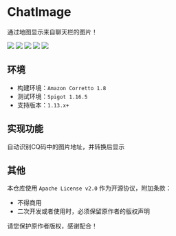 # ChatImage
通过地图显示来自聊天栏的图片！

![](https://img.shields.io/badge/Spigot%2FPaper%201.13.x+-E34F26?logo=minecraft&logoColor=white)
![](https://img.shields.io/github/actions/workflow/status/MinecraftProgrammingTeam/FlyWars/maven.yml?branch=main)
![](https://img.shields.io/github/license/MinecraftProgrammingTeam/FlyWars)
![](https://img.shields.io/badge/made%20in-MPT-important)
![](https://img.shields.io/badge/made%20with%20❤-important)

## 环境
- 构建环境：`Amazon Corretto 1.8`
- 测试环境：`Spigot 1.16.5`
- 支持版本：`1.13.x+`

## 实现功能
自动识别CQ码中的图片地址，并转换后显示


## 其他
本仓库使用 `Apache License v2.0` 作为开源协议，附加条款：
- 不得商用
- 二次开发或者使用时，必须保留原作者的版权声明

请您保护原作者版权，感谢配合！
